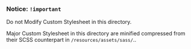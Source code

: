 ### Notice: `!important`

Do not Modify Custom Stylesheet in this directory. 

Major Custom Stylesheet in this directory are minified compressed from their SCSS counterpart in `/resources/assets/sass/`.. 